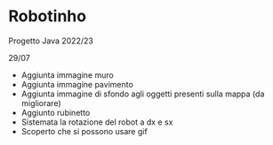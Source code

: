 # Robotinho
Progetto Java 2022/23 

29/07 
- Aggiunta immagine muro
- Aggiunta immagine pavimento
- Aggiunta immagine di sfondo agli oggetti presenti sulla mappa (da migliorare)
- Aggiunto rubinetto
- Sistemata la rotazione del robot a dx e sx
- Scoperto che si possono usare gif
